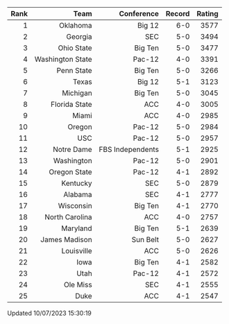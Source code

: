 | Rank  | Team                 | Conference           | Record   | Rating |
| ---:  | ---:                 | ---:                 | ---:     | ---:   |
| 1     | Oklahoma             | Big 12               | 6-0      | 3577   |
| 2     | Georgia              | SEC                  | 5-0      | 3494   |
| 3     | Ohio State           | Big Ten              | 5-0      | 3477   |
| 4     | Washington State     | Pac-12               | 4-0      | 3391   |
| 5     | Penn State           | Big Ten              | 5-0      | 3266   |
| 6     | Texas                | Big 12               | 5-1      | 3123   |
| 7     | Michigan             | Big Ten              | 5-0      | 3045   |
| 8     | Florida State        | ACC                  | 4-0      | 3005   |
| 9     | Miami                | ACC                  | 4-0      | 2985   |
| 10    | Oregon               | Pac-12               | 5-0      | 2984   |
| 11    | USC                  | Pac-12               | 5-0      | 2957   |
| 12    | Notre Dame           | FBS Independents     | 5-1      | 2925   |
| 13    | Washington           | Pac-12               | 5-0      | 2901   |
| 14    | Oregon State         | Pac-12               | 4-1      | 2892   |
| 15    | Kentucky             | SEC                  | 5-0      | 2879   |
| 16    | Alabama              | SEC                  | 4-1      | 2777   |
| 17    | Wisconsin            | Big Ten              | 4-1      | 2770   |
| 18    | North Carolina       | ACC                  | 4-0      | 2757   |
| 19    | Maryland             | Big Ten              | 5-1      | 2639   |
| 20    | James Madison        | Sun Belt             | 5-0      | 2627   |
| 21    | Louisville           | ACC                  | 5-0      | 2626   |
| 22    | Iowa                 | Big Ten              | 4-1      | 2582   |
| 23    | Utah                 | Pac-12               | 4-1      | 2572   |
| 24    | Ole Miss             | SEC                  | 4-1      | 2555   |
| 25    | Duke                 | ACC                  | 4-1      | 2547   |

Updated 10/07/2023 15:30:19
